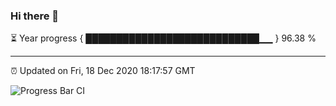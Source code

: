 ### Hi there 👋

⏳ Year progress { ████████████████████████████▁▁ } 96.38 %

---

⏰ Updated on Fri, 18 Dec 2020 18:17:57 GMT

![Progress Bar CI](https://github.com/liununu/liununu/workflows/Progress%20Bar%20CI/badge.svg)
